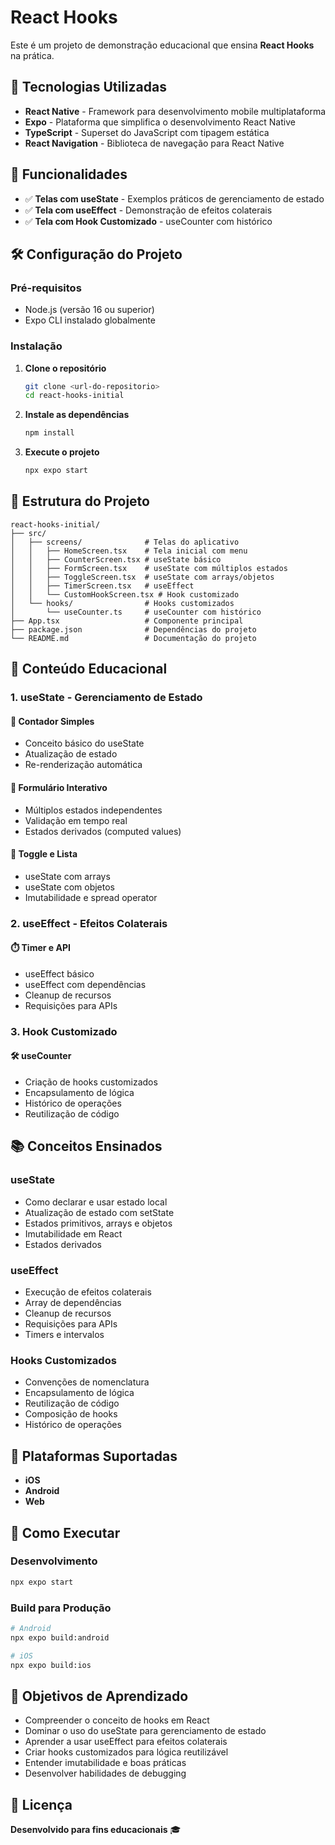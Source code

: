 # React Hooks 

Este é um projeto de demonstração educacional que ensina **React Hooks** na prática.

## 🚀 Tecnologias Utilizadas

* **React Native** - Framework para desenvolvimento mobile multiplataforma
* **Expo** - Plataforma que simplifica o desenvolvimento React Native
* **TypeScript** - Superset do JavaScript com tipagem estática
* **React Navigation** - Biblioteca de navegação para React Native

## 📱 Funcionalidades

* ✅ **Telas com useState** - Exemplos práticos de gerenciamento de estado
* ✅ **Tela com useEffect** - Demonstração de efeitos colaterais
* ✅ **Tela com Hook Customizado** - useCounter com histórico

## 🛠️ Configuração do Projeto

### Pré-requisitos

* Node.js (versão 16 ou superior)
* Expo CLI instalado globalmente

### Instalação

1. **Clone o repositório**
   ```bash
   git clone <url-do-repositorio>
   cd react-hooks-initial
   ```

2. **Instale as dependências**
   ```bash
   npm install
   ```

3. **Execute o projeto**
   ```bash
   npx expo start
   ```

## 📁 Estrutura do Projeto

```
react-hooks-initial/
├── src/
│   ├── screens/              # Telas do aplicativo
│   │   ├── HomeScreen.tsx    # Tela inicial com menu
│   │   ├── CounterScreen.tsx # useState básico
│   │   ├── FormScreen.tsx    # useState com múltiplos estados
│   │   ├── ToggleScreen.tsx  # useState com arrays/objetos
│   │   ├── TimerScreen.tsx   # useEffect
│   │   └── CustomHookScreen.tsx # Hook customizado
│   └── hooks/                # Hooks customizados
│       └── useCounter.ts     # useCounter com histórico
├── App.tsx                   # Componente principal
├── package.json              # Dependências do projeto
└── README.md                 # Documentação do projeto
```

## 🎯 Conteúdo Educacional

### 1. useState - Gerenciamento de Estado

#### 🔢 Contador Simples
- Conceito básico do useState
- Atualização de estado
- Re-renderização automática

#### 📝 Formulário Interativo
- Múltiplos estados independentes
- Validação em tempo real
- Estados derivados (computed values)

#### 🔄 Toggle e Lista
- useState com arrays
- useState com objetos
- Imutabilidade e spread operator

### 2. useEffect - Efeitos Colaterais

#### ⏱️ Timer e API
- useEffect básico
- useEffect com dependências
- Cleanup de recursos
- Requisições para APIs

### 3. Hook Customizado

#### 🛠️ useCounter
- Criação de hooks customizados
- Encapsulamento de lógica
- Histórico de operações
- Reutilização de código

## 📚 Conceitos Ensinados

### useState
* Como declarar e usar estado local
* Atualização de estado com setState
* Estados primitivos, arrays e objetos
* Imutabilidade em React
* Estados derivados

### useEffect
* Execução de efeitos colaterais
* Array de dependências
* Cleanup de recursos
* Requisições para APIs
* Timers e intervalos

### Hooks Customizados
* Convenções de nomenclatura
* Encapsulamento de lógica
* Reutilização de código
* Composição de hooks
* Histórico de operações

## 📱 Plataformas Suportadas

* **iOS**
* **Android**
* **Web**

## 🚀 Como Executar

### Desenvolvimento
```bash
npx expo start
```

### Build para Produção
```bash
# Android
npx expo build:android

# iOS
npx expo build:ios
```

## 🎯 Objetivos de Aprendizado

* Compreender o conceito de hooks em React
* Dominar o uso do useState para gerenciamento de estado
* Aprender a usar useEffect para efeitos colaterais
* Criar hooks customizados para lógica reutilizável
* Entender imutabilidade e boas práticas
* Desenvolver habilidades de debugging

## 📄 Licença

**Desenvolvido para fins educacionais** 🎓
